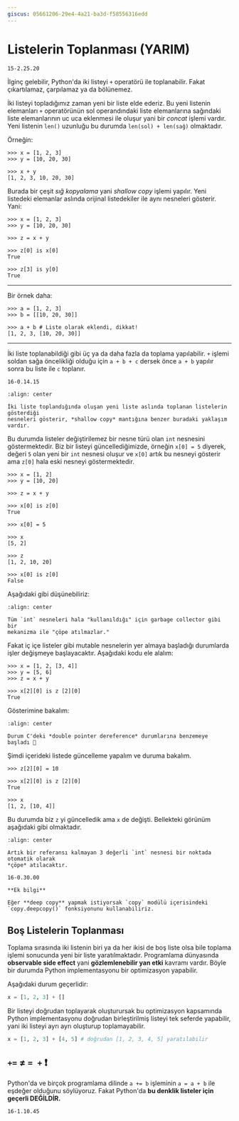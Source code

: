 ```yaml
---
giscus: 05661206-29e4-4a21-ba3d-f58556316edd
---
```


# Listelerin Toplanması (YARIM)

`15-2.25.20`

İlginç gelebilir, Python'da iki listeyi `+` operatörü ile toplanabilir. Fakat
çıkartılamaz, çarpılamaz ya da bölünemez.

İki listeyi topladığımız zaman yeni bir liste elde ederiz. Bu yeni listenin
elemanları `+` operatörünün sol operandındaki liste elemanlarına sağındaki liste
elemanlarının uc uca eklenmesi ile oluşur yani bir *concat* işlemi vardır. Yeni
listenin `len()` uzunluğu bu durumda `len(sol) + len(sağ)` olmaktadır.

Örneğin:

```text
>>> x = [1, 2, 3]
>>> y = [10, 20, 30]

>>> x + y
[1, 2, 3, 10, 20, 30]
```

Burada bir çeşit *sığ kopyalama* yani *shallow copy* işlemi yapılır. Yeni
listedeki elemanlar aslında orijinal listedekiler ile aynı nesneleri gösterir.
Yani:

```text
>>> x = [1, 2, 3]
>>> y = [10, 20, 30]

>>> z = x + y

>>> z[0] is x[0]
True

>>> z[3] is y[0]
True
```

---

Bir örnek daha:

```text
>>> a = [1, 2, 3]
>>> b = [[10, 20, 30]]

>>> a + b # Liste olarak eklendi, dikkat!
[1, 2, 3, [10, 20, 30]]
```

---

İki liste toplanabildiği gibi üç ya da daha fazla da toplama yapılabilir. `+`
işlemi soldan sağa öncelikliği olduğu için `a + b + c` dersek önce `a + b`
yapılır sonra bu liste ile `c` toplanır.

`16-0.14.15`

```{figure} assets/list-toplama-bellek.png
:align: center

İki liste toplandığında oluşan yeni liste aslında toplanan listelerin gösterdiği
nesneleri gösterir, *shallow copy* mantığına benzer buradaki yaklaşım vardır.
```

Bu durumda listeler değiştirilemez bir nesne türü olan `int` nesnesini göstermektedir.
Biz bir listeyi güncellediğimizde, örneğin `x[0] = 5` diyerek, değeri `5`
olan yeni bir `int` nesnesi oluşur ve `x[0]` artık bu nesneyi gösterir ama
`z[0]` hala eski nesneyi göstermektedir.

```text
>>> x = [1, 2]
>>> y = [10, 20]

>>> z = x + y

>>> x[0] is z[0]
True

>>> x[0] = 5

>>> x
[5, 2]

>>> z
[1, 2, 10, 20]

>>> x[0] is z[0]
False
```

Aşağıdaki gibi düşünebiliriz:

```{figure} assets/list-toplama-bellek-immutable.png
:align: center

Tüm `int` nesneleri hala "kullanıldığı" için garbage collector gibi bir
mekanizma ile "çöpe atılmazlar."
```

Fakat iç içe listeler gibi mutable nesnelerin yer almaya başladığı durumlarda
işler değişmeye başlayacaktır. Aşağıdaki kodu ele alalım:

```text
>>> x = [1, 2, [3, 4]]
>>> y = [5, 6]
>>> z = x + y

>>> x[2][0] is z [2][0]
True
```

Gösterimine bakalım:

```{figure} assets/list-toplama-bellek-icice.png
:align: center

Durum C'deki *double pointer dereference* durumlarına benzemeye başladı 🤔
```

Şimdi içerideki listede güncelleme yapalım ve duruma bakalım.

```text
>>> z[2][0] = 10

>>> x[2][0] is z [2][0]
True

>>> x
[1, 2, [10, 4]]
```

Bu durumda biz `z` yi güncelledik ama `x` de değişti. Bellekteki görünüm
aşağıdaki gibi olmaktadır.

```{figure} assets/list-toplama-bellek-icice-update.png
:align: center

Artık bir referansı kalmayan 3 değerli `int` nesnesi bir noktada otomatik olarak
*çöpe* atılacaktır.
```

`16-0.30.00`

```{note}
**Ek bilgi**

Eğer **deep copy** yapmak istiyorsak `copy` modülü içerisindeki
`copy.deepcopy()` fonksiyonunu kullanabiliriz.
```

## Boş Listelerin Toplanması

Toplama sırasında iki listenin biri ya da her ikisi de boş liste olsa bile
toplama işlemi sonucunda yeni bir liste yaratılmaktadır. Programlama dünyasında
**observable side effect** yani **gözlemlenebilir yan etki** kavramı vardır.
Böyle bir durumda Python implementasyonu bir optimizasyon yapabilir.

Aşağıdaki durum geçerlidir:

```python
x = [1, 2, 3] + []
```

Bir listeyi doğrudan toplayarak oluşturursak bu optimizasyon kapsamında
Python implementasyonu doğrudan birleştirilmiş listeyi tek seferde yapabilir,
yani iki listeyi ayrı ayrı oluşturup toplamayabilir.

```python
x = [1, 2, 3] + [4, 5] # doğrudan [1, 2, 3, 4, 5] yaratılabilir
```

## `+=` ≠ `= +` ❗

Python'da ve birçok programlama dilinde `a += b` işleminin `a = a + b` ile
eşdeğer olduğunu söylüyoruz. Fakat Python'da **bu denklik listeler için geçerli
DEĞİLDİR.**

`16-1.10.45`
